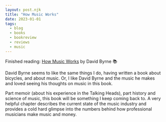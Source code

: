 ```yaml
---
layout: post.njk
title: "How Music Works"
date: 2023-01-01
tags: 
  - blog
  - books
  - bookreview
  - reviews
  - music
---
```

Finished reading: [How Music Works](https://micro.blog/books/9780804188944) by David Byrne 📚

David Byrne seems to like the same things I do, having written a book about bicycles, and about music. Or, I like David Byrne and the music he makes and loved seeing his thoughts on music in this book.

Part memoir (about his experience in the Talking Heads), part history and science of music, this book will be something I keep coming back to. A very helpful chapter describes the current state of the music industry and provides a cold hard glimpse into the numbers behind how professional musicians make music and money. 
